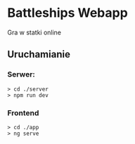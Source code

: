 # Battleships Webapp
Gra w statki online

## Uruchamianie

### Serwer: 
```
> cd ./server
> npm run dev
```

### Frontend
``` 
> cd ./app
> ng serve
```